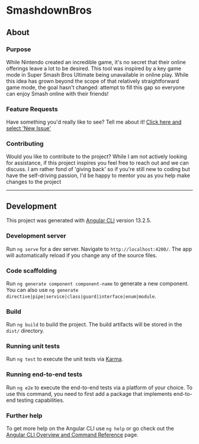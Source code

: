 # SmashdownBros

## About

### Purpose

While Nintendo created an incredible game, it's no secret that their online offerings leave a lot to be desired. This tool was inspired by a key game mode in Super Smash Bros Ultimate being unavailable in online play. While this idea has grown beyond the scope of that relatively straightforward game mode, the goal hasn't changed: attempt to fill this gap so everyone can enjoy  Smash online with their friends!

### Feature Requests

Have something you'd really like to see? Tell me about it! [Click here and select 'New Issue'](https://github.com/AndrewSGould/smashdownbros/issues)

### Contributing

Would you like to contribute to the project? While I am not actively looking for assistance, if this project inspires you feel free to reach out and we can discuss. I am rather fond of 'giving back' so if you're still new to coding but have the self-driving passion, I'd be happy to mentor you as you help make changes to the project

---

## Development

This project was generated with [Angular CLI](https://github.com/angular/angular-cli) version 13.2.5.

### Development server

Run `ng serve` for a dev server. Navigate to `http://localhost:4200/`. The app will automatically reload if you change any of the source files.

### Code scaffolding

Run `ng generate component component-name` to generate a new component. You can also use `ng generate directive|pipe|service|class|guard|interface|enum|module`.

### Build

Run `ng build` to build the project. The build artifacts will be stored in the `dist/` directory.

### Running unit tests

Run `ng test` to execute the unit tests via [Karma](https://karma-runner.github.io).

### Running end-to-end tests

Run `ng e2e` to execute the end-to-end tests via a platform of your choice. To use this command, you need to first add a package that implements end-to-end testing capabilities.

### Further help

To get more help on the Angular CLI use `ng help` or go check out the [Angular CLI Overview and Command Reference](https://angular.io/cli) page.
